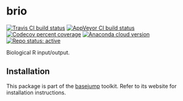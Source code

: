 # brio

[![Travis CI build status](https://travis-ci.com/steinbaugh/brio.svg?branch=master)](https://travis-ci.com/steinbaugh/brio)
[![AppVeyor CI build status](https://ci.appveyor.com/api/projects/status/cjde5mhr8226ctl8/branch/master?svg=true)](https://ci.appveyor.com/project/mjsteinbaugh/brio/branch/master)
[![Codecov percent coverage](https://codecov.io/gh/steinbaugh/brio/branch/master/graph/badge.svg)](https://codecov.io/gh/steinbaugh/brio)
[![Anaconda cloud version](https://anaconda.org/bioconda/r-brio/badges/version.svg)](https://anaconda.org/bioconda/r-brio)
[![Repo status: active](https://www.repostatus.org/badges/latest/active.svg)](https://www.repostatus.org/#active)

Biological R input/output.

## Installation

This package is part of the [basejump][] toolkit. Refer to its website for installation instructions.

[basejump]: https://steinbaugh.com/basejump/
